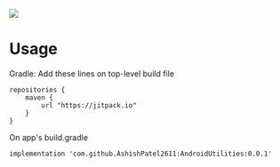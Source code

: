[![](https://jitpack.io/v/AshishPatel2611/AndroidUtilities.svg)](https://jitpack.io/#AshishPatel2611/AndroidUtilities)

# Usage
Gradle:
Add these lines on top-level build file
```
repositories {
    maven {
        url "https://jitpack.io"
    }
}
```
On app's build.gradle
```
implementation 'com.github.AshishPatel2611:AndroidUtilities:0.0.1'
```
